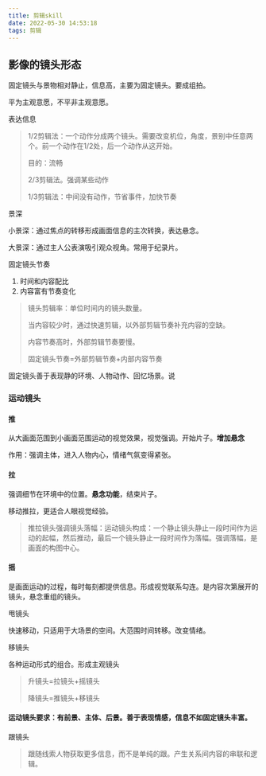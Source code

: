 ```yaml
---
title: 剪辑skill
date: 2022-05-30 14:53:18
tags: 剪辑
---
```


<!--more-->

## 影像的镜头形态

固定镜头与景物相对静止，信息高，主要为固定镜头。要成组拍。

平为主观意愿，不平非主观意愿。

表达信息

> 1/2剪辑法：一个动作分成两个镜头。需要改变机位，角度，景别中任意两个。前一个动作在1/2处，后一个动作从这开始。
>
> 目的：流畅
>
> 2/3剪辑法。强调某些动作
>
> 1/3剪辑法：中间没有动作，节省事件，加快节奏



景深

小景深：通过焦点的转移形成画面信息的主次转换，表达悬念。

大景深：通过主人公表演吸引观众视角。常用于纪录片。



固定镜头节奏

1. 时间和内容配比
2. 内容富有节奏变化

> 镜头剪辑率：单位时间内的镜头数量。
>
> 当内容较少时，通过快速剪辑，以外部剪辑节奏补充内容的空缺。
>
> 内容节奏高时，外部剪辑节奏要慢。
>
> 固定镜头节奏=外部剪辑节奏+内部内容节奏

固定镜头善于表现静的环境、人物动作、回忆场景。说



### 运动镜头

#### 推

从大画面范围到小画面范围运动的视觉效果，视觉强调。开始片子。**增加悬念**

作用：强调主体，进入人物内心，情绪气氛变得紧张。

#### 拉

强调细节在环境中的位置。**悬念功能**，结束片子。

移动推拉，更适合人眼视觉经验。

> 推拉镜头强调镜头落幅：运动镜头构成：一个静止镜头静止一段时间作为运动的起幅，然后推动，最后一个镜头静止一段时间作为落幅。强调落幅，是画面的构图中心。

#### 摇

是画面运动的过程，每时每刻都提供信息。形成视觉联系勾连。是内容次第展开的镜头，悬念重组的镜头。

甩镜头

快速移动，只适用于大场景的空间。大范围时间转移。改变情绪。

移镜头

各种运动形式的组合。形成主观镜头

> 升镜头=拉镜头+摇镜头
>
> 降镜头=推镜头+移镜头



#### 运动镜头要求：有前景、主体、后景。善于表现情感，信息不如固定镜头丰富。

跟镜头

> 跟随线索人物获取更多信息，而不是单纯的跟。产生关系间内容的串联和逻辑。  

